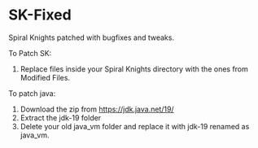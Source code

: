 # SK-Fixed
Spiral Knights patched with bugfixes and tweaks.

To Patch SK:
1. Replace files inside your Spiral Knights directory with the ones from Modified Files.

To patch java:
1. Download the zip from https://jdk.java.net/19/
2. Extract the jdk-19 folder
3. Delete your old java_vm folder and replace it with jdk-19 renamed as java_vm.